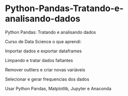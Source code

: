# Python-Pandas-Tratando-e-analisando-dados
Python Pandas: Tratando e analisando dados


Curso de Data Science o que aprendi:

Importar dados e exportar dataframes

Limpando e tratar dados faltantes

Remover outliers e criar novas variáveis

Selecionar e gerar frequencias dos dados

Usar Python Pandas, Matplotlib, Jupyter e Anaconda
